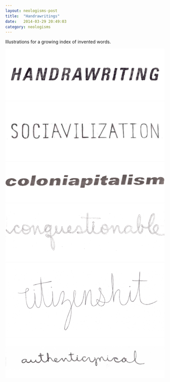 ```yaml
---
layout: neologisms-post
title:  "Handrawritings"
date:   2014-03-29 20:49:03
category: neologisms
---
```

<div class="page-content inset">
<div class="row">
	<div class="row">
            <div class="col-md-9">
                <p class="lead">Illustrations for a growing index of invented words.</p>
            </div>
        </div>
    <div class="col-md-12">
		<img class="img-responsive-pad" src="/imgs/handrawritings3.jpg"></div>
	<div class="col-md-12">
		<img class="img-responsive-pad" src="/imgs/handrawritings2.jpg"></div>
	<div class="col-md-12">
		<img class="img-responsive-pad" src="/imgs/handrawritings1.jpg"></div>
	<div class="col-md-12">
		<img class="img-responsive-pad" src="/imgs/handrawritings4.jpg"></div>	
	<div class="col-md-12">
		<img class="img-responsive-pad" src="/imgs/handrawritings5.jpg"></div>	
	<div class="col-md-12">
		<img class="img-responsive-pad" src="/imgs/handrawritings6.jpg"></div>		

</div>
</div>
